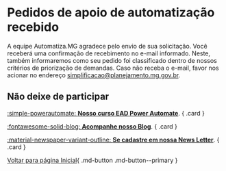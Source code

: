 # Pedidos de apoio de automatização recebido

A equipe Automatiza.MG agradece pelo envio de sua solicitação. Você receberá uma confirmação de recebimento no e-mail informado. Neste, também informaremos como seu pedido foi classificado dentro de nossos critérios de priorização de demandas. Caso não receba o e-mail, favor nos acionar no endereço [simplificacao@planejamento.mg.gov.br](simplificacao@planejamento.mg.gov.br).

## Não deixe de participar

<div class="grid" markdown>

[:simple-powerautomate: __Nosso curso EAD Power Automate__]().
{ .card }

[:fontawesome-solid-blog: __Acompanhe nosso Blog__](blog/index.md).
{ .card }

[:material-newspaper-variant-outline: __Se cadastre em nossa News Letter__](/).
{ .card }

</div>

[Voltar para página Inicial](/){ .md-button .md-button--primary }
